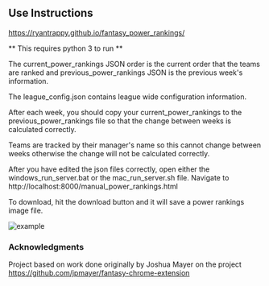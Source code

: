 ## Use Instructions

https://ryantrappy.github.io/fantasy_power_rankings/

** This requires python 3 to run **

The current_power_rankings JSON order is the current order that the teams are ranked and previous_power_rankings JSON is the previous week's information.

The league_config.json contains league wide configuration information. 

After each week, you should copy your current_power_rankings to the previous_power_rankings file so that the change between weeks is calculated correctly.

Teams are tracked by their manager's name so this cannot change between weeks otherwise the change will not be calculated correctly.

After you have edited the json files correctly, open either the windows_run_server.bat or the mac_run_server.sh file. Navigate to http://localhost:8000/manual_power_rankings.html 

To download, hit the download button and it will save a power rankings image file.

![example](https://i.imgur.com/nGS0gXZ.png)

### Acknowledgments

Project based on work done originally by Joshua Mayer on the project https://github.com/jpmayer/fantasy-chrome-extension
